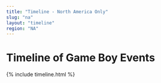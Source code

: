 ```yaml
---
title: "Timeline - North America Only"
slug: "na"
layout: "timeline"
region: "NA"
---
```

# Timeline of Game Boy Events

{% include timeline.html %}